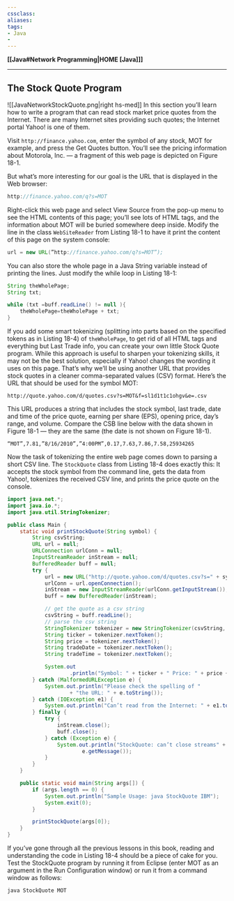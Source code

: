 ```yaml
---
cssclass:
aliases:
tags:
- Java
- 
---
```

**[[Java#Network Programming|HOME [Java]]]**

---
## The Stock Quote Program
![[JavaNetworkStockQuote.png|right hs-med]]
In this section you’ll learn how to write a program that can read stock market price quotes from the Internet. There are many Internet sites providing such quotes; the Internet portal Yahoo! is one of them.

Visit `http://finance.yahoo.com`, enter the symbol of any stock, MOT for example, and press the Get Quotes button. You’ll see the pricing information about Motorola, Inc. — a fragment of this web page is depicted on Figure 18-1.

But what’s more interesting for our goal is the URL that is displayed in the Web browser:
```java
http://finance.yahoo.com/q?s=MOT
```

Right-click this web page and select View Source from the pop-up menu to see the HTML contents of this page; you’ll see lots of HTML tags, and the information about MOT will be buried somewhere deep inside. Modify the line in the class `WebSiteReader` from Listing 18-1 to have it print the content of this page on the system console:
```java
url = new URL(”http://finance.yahoo.com/q?s=MOT”);
```

You can also store the whole page in a Java String variable instead of printing the lines. Just modify the while loop in Listing 18-1:
```java
String theWholePage;
String txt;

while (txt =buff.readLine() != null ){
	theWholePage=theWholePage + txt;
}
```

If you add some smart tokenizing (splitting into parts based on the specified tokens as in Listing 18-4) of `theWholePage`, to get rid of all HTML tags and everything but Last Trade info, you can create your own little Stock Quote program. While this approach is useful to sharpen your tokenizing skills, it may not be the best solution, especially if Yahoo! changes the wording it uses on this page. That’s why we’ll be using another URL that provides stock quotes in a cleaner comma-separated values (CSV) format. Here’s the URL that should be used for the symbol MOT:
```
http://quote.yahoo.com/d/quotes.csv?s=MOT&f=sl1d1t1c1ohgv&e=.csv
```

This URL produces a string that includes the stock symbol, last trade, date and time of the price quote, earning per share (EPS), opening price, day’s range, and volume. Compare the CSB line below with the data shown in Figure 18-1 — they are the same (the date is not shown on Figure 18-1).
```
“MOT”,7.81,”8/16/2010”,”4:00PM”,0.17,7.63,7.86,7.58,25934265
```

Now the task of tokenizing the entire web page comes down to parsing a short CSV line. The `StockQuote` class from Listing 18-4 does exactly this: It accepts the stock symbol from the command line, gets the data from Yahoo!, tokenizes the received CSV line, and prints the price quote on the console.
```java
import java.net.*;
import java.io.*;
import java.util.StringTokenizer;

public class Main {
    static void printStockQuote(String symbol) {
        String csvString;
        URL url = null;
        URLConnection urlConn = null;
        InputStreamReader inStream = null;
        BufferedReader buff = null;
        try {
            url = new URL("http://quote.yahoo.com/d/quotes.csv?s=" + symbol + "&f=sl1d1t1c1ohgv&e=.csv");
            urlConn = url.openConnection();
            inStream = new InputStreamReader(urlConn.getInputStream());
            buff = new BufferedReader(inStream);

            // get the quote as a csv string
            csvString = buff.readLine();
            // parse the csv string
            StringTokenizer tokenizer = new StringTokenizer(csvString, ",");
            String ticker = tokenizer.nextToken();
            String price = tokenizer.nextToken();
            String tradeDate = tokenizer.nextToken();
            String tradeTime = tokenizer.nextToken();

            System.out
                    .println("Symbol: " + ticker + " Price: " + price + " Date: " + tradeDate + " Time: " + tradeTime);
        } catch (MalformedURLException e) {
            System.out.println("Please check the spelling of "
                    + "the URL: " + e.toString());
        } catch (IOException e1) {
            System.out.println("Can’t read from the Internet: " + e1.toString());
        } finally {
            try {
                inStream.close();
                buff.close();
            } catch (Exception e) {
                System.out.println("StockQuote: can’t close streams" +
                        e.getMessage());
            }
        }
    }

    public static void main(String args[]) {
        if (args.length == 0) {
            System.out.println("Sample Usage: java StockQuote IBM");
            System.exit(0);
        }

        printStockQuote(args[0]);
    }
}
```

If you’ve gone through all the previous lessons in this book, reading and understanding the code in Listing 18-4 should be a piece of cake for you. Test the StockQuote program by running it from Eclipse (enter MOT as an argument in the Run Configuration window) or run it from a command window as follows:
```
java StockQuote MOT
```